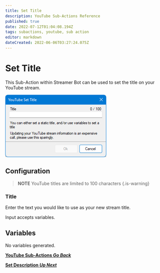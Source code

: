 ```yaml
---
title: Set Title
description: YouTube Sub-Actions Reference
published: true
date: 2022-07-12T01:04:08.194Z
tags: subactions, youtube, sub action
editor: markdown
dateCreated: 2022-06-06T03:27:24.075Z
---
```


# Set Title 

This Sub-Action within Streamer Bot can be used to set the title on your YouTube stream.

![set-title-yt-dialog-box.png](/set-title-yt/set-title-yt-dialog-box.png)

## Configuration

> **NOTE**
> YouTube titles are limited to 100 characters
{.is-warning}

### Title
Enter the text you would like to use as your new stream title.

Input accepts variables.

## Variables
No variables generated.


<section class="btn-grid my-5">
    
  [<i class="mdi mdi-chevron-left"></i>**YouTube Sub-Actions *Go Back***](/en/Sub-Actions/YouTube)
  
  [<i class="mdi mdi-youtube text--youtube"></i>**Set Description *Up Next***](/en/Sub-Actions/YouTube/Set-Description)
  
</section>
